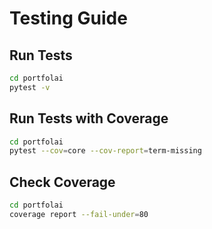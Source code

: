 # Testing Guide

## Run Tests
```bash
cd portfolai
pytest -v
```

## Run Tests with Coverage
```bash
cd portfolai
pytest --cov=core --cov-report=term-missing
```

## Check Coverage
```bash
cd portfolai
coverage report --fail-under=80
```
